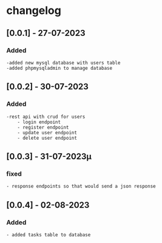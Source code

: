 # changelog 


## [0.0.1] - 27-07-2023

### Added
    -added new mysql database with users table
    -added phpmysqladmin to manage database
    

## [0.0.2] - 30-07-2023

### Added 

    -rest api with crud for users
        - login endpoint
        - register endpoint
        - update user endpoint
        - delete user endpoint

## [0.0.3] - 31-07-2023µ

### fixed

    - response endpoints so that would send a json response

## [0.0.4] - 02-08-2023

### Added

    - added tasks table to database